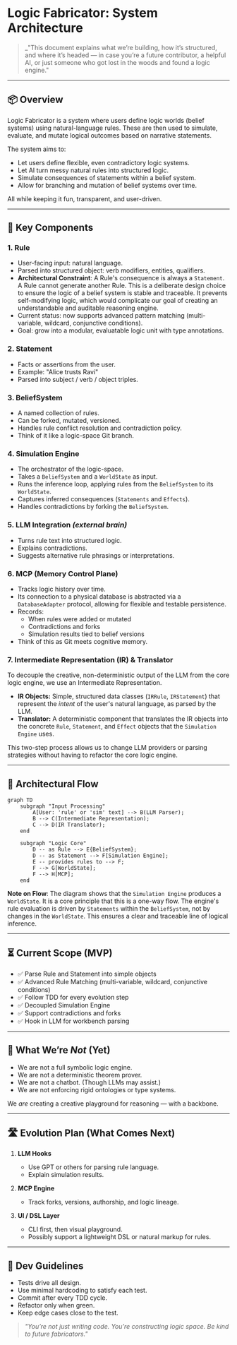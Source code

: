 # Logic Fabricator: System Architecture

> \_"This document explains what we’re building, how it’s structured, and where it’s headed — in case you’re a future contributor, a helpful AI, or just someone who got lost in the woods and found a logic engine."

---

## 📦 Overview

Logic Fabricator is a system where users define logic worlds (belief systems) using natural-language rules. These are then used to simulate, evaluate, and mutate logical outcomes based on narrative statements.

The system aims to:

- Let users define flexible, even contradictory logic systems.
- Let AI turn messy natural rules into structured logic.
- Simulate consequences of statements within a belief system.
- Allow for branching and mutation of belief systems over time.

All while keeping it fun, transparent, and user-driven.

---

## 🧱 Key Components

### 1. **Rule**

- User-facing input: natural language.
- Parsed into structured object: verb modifiers, entities, qualifiers.
- **Architectural Constraint**: A Rule's consequence is always a `Statement`. A Rule cannot generate another Rule. This is a deliberate design choice to ensure the logic of a belief system is stable and traceable. It prevents self-modifying logic, which would complicate our goal of creating an understandable and auditable reasoning engine.
- Current status: now supports advanced pattern matching (multi-variable, wildcard, conjunctive conditions).
- Goal: grow into a modular, evaluatable logic unit with type annotations.

### 2. **Statement**

- Facts or assertions from the user.
- Example: "Alice trusts Ravi"
- Parsed into subject / verb / object triples.

### 3. **BeliefSystem**

- A named collection of rules.
- Can be forked, mutated, versioned.
- Handles rule conflict resolution and contradiction policy.
- Think of it like a logic-space Git branch.

### 4. **Simulation Engine**

- The orchestrator of the logic-space.
- Takes a `BeliefSystem` and a `WorldState` as input.
- Runs the inference loop, applying rules from the `BeliefSystem` to its `WorldState`.
- Captures inferred consequences (`Statements` and `Effects`).
- Handles contradictions by forking the `BeliefSystem`.

### 5. **LLM Integration** *(external brain)*

- Turns rule text into structured logic.
- Explains contradictions.
- Suggests alternative rule phrasings or interpretations.

### 6. **MCP (Memory Control Plane)**

- Tracks logic history over time.
- Its connection to a physical database is abstracted via a `DatabaseAdapter` protocol, allowing for flexible and testable persistence.
- Records:
  - When rules were added or mutated
  - Contradictions and forks
  - Simulation results tied to belief versions
- Think of this as Git meets cognitive memory.

### 7. **Intermediate Representation (IR) & Translator**

To decouple the creative, non-deterministic output of the LLM from the core logic engine, we use an Intermediate Representation.
- **IR Objects:** Simple, structured data classes (`IRRule`, `IRStatement`) that represent the *intent* of the user's natural language, as parsed by the LLM.
- **Translator:** A deterministic component that translates the IR objects into the concrete `Rule`, `Statement`, and `Effect` objects that the `Simulation Engine` uses.

This two-step process allows us to change LLM providers or parsing strategies without having to refactor the core logic engine.

---

## 🧭 Architectural Flow

```mermaid
graph TD
    subgraph "Input Processing"
        A[User: 'rule' or 'sim' text] --> B(LLM Parser);
        B --> C(Intermediate Representation);
        C --> D(IR Translator);
    end

    subgraph "Logic Core"
        D -- as Rule --> E{BeliefSystem};
        D -- as Statement --> F[Simulation Engine];
        E -- provides rules to --> F;
        F --> G[WorldState];
        F --> H[MCP];
    end
```

**Note on Flow**: The diagram shows that the `Simulation Engine` produces a `WorldState`. It is a core principle that this is a one-way flow. The engine's rule evaluation is driven by `Statements` within the `BeliefSystem`, not by changes in the `WorldState`. This ensures a clear and traceable line of logical inference.

---

## ⏳ Current Scope (MVP)

- ✅ Parse Rule and Statement into simple objects
- ✅ Advanced Rule Matching (multi-variable, wildcard, conjunctive conditions)
- ✅ Follow TDD for every evolution step
- ✅ Decoupled Simulation Engine
- ✅ Support contradictions and forks
- ✅ Hook in LLM for workbench parsing

---

## 📌 What We’re *Not* (Yet)

- We are not a full symbolic logic engine.
- We are not a deterministic theorem prover.
- We are not a chatbot. (Though LLMs may assist.)
- We are not enforcing rigid ontologies or type systems.

We *are* creating a creative playground for reasoning — with a backbone.

---

## 🛣️ Evolution Plan (What Comes Next)

1. **LLM Hooks**

   - Use GPT or others for parsing rule language.
   - Explain simulation results.

2. **MCP Engine**

   - Track forks, versions, authorship, and logic lineage.

3. **UI / DSL Layer**

   - CLI first, then visual playground.
   - Possibly support a lightweight DSL or natural markup for rules.

---

## 🧪 Dev Guidelines

- Tests drive all design.
- Use minimal hardcoding to satisfy each test.
- Commit after every TDD cycle.
- Refactor only when green.
- Keep edge cases close to the test.

> *"You’re not just writing code. You’re constructing logic space. Be kind to future fabricators."*